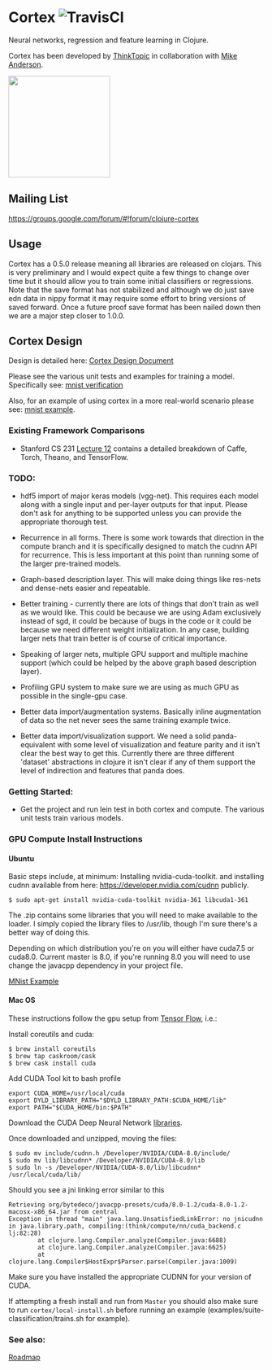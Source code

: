 # Cortex ![TravisCI](https://travis-ci.com/thinktopic/cortex.svg?token=pNFS4aJt3yqGNNwZvG5z&branch=master)

Neural networks, regression and feature learning in Clojure.

Cortex has been developed by [ThinkTopic](http://thinktopic.com) in collaboration with [Mike Anderson](https://github.com/mikera).

<a href="https://www.thinktopic.com"><img src="https://cloud.githubusercontent.com/assets/17600203/21554632/6257d9b0-cdce-11e6-8fc6-1a04ec8e9664.jpg" width="200"/></a>

## Mailing List

https://groups.google.com/forum/#!forum/clojure-cortex

## Usage

Cortex has a 0.5.0 release meaning all libraries are released on clojars.  This is very preliminary and I would expect quite a few things to change
over time but it should allow you to train some initial classifiers or regressions.  Note that the save format has not stabilized and although we do
just save edn data in nippy format it may require some effort to bring versions of saved forward.  Once a future proof save format has been
nailed down then we are a major step closer to 1.0.0.

## Cortex Design

Design is detailed here:
[Cortex Design Document](docs/design.md)

Please see the various unit tests and examples for training a model.  Specifically see:
[mnist verification](src/cortex/verify/nn/train.clj)

Also, for an example of using cortex in a more real-world scenario please see:
[mnist example](examples/suite-classification/src/suite_classification/core.clj).



### Existing Framework Comparisons

* Stanford CS 231 [Lecture 12](http://cs231n.stanford.edu/slides/winter1516_lecture12.pdf) contains a detailed
  breakdown of Caffe, Torch, Theano, and TensorFlow.



### TODO:

 * hdf5 import of major keras models (vgg-net).  This requires each model along with a single input and per-layer outputs for that input.  Please don't ask for anything to be supported unless you can provide the appropriate thorough test.

 * Recurrence in all forms.  There is some work towards that direction in the compute branch and it is specifically designed to match the cudnn API for recurrence.  This is less important at this point than running some of the larger pre-trained models.

 * Graph-based description layer.  This will make doing things like res-nets and dense-nets easier and repeatable.

 * Better training - currently there are lots of things that don't train as well as we would like.  This could be because we are using Adam exclusively instead of sgd, it could be because of bugs in the code or it could be because we need different weight initialization.  In any case, building larger nets that train better is of course of critical importance.

 * Speaking of larger nets, multiple GPU support and multiple machine support (which could be helped by the above graph based description layer).

 * Profiling GPU system to make sure we are using as much GPU as possible in the single-gpu case.

 * Better data import/augmentation systems.  Basically inline augmentation of data so the net never sees the same training example twice.

 * Better data import/visualization support.  We need a solid panda-equivalent with some level of visualization and feature parity and it isn't clear the best way to get this.  Currently there are three different 'dataset' abstractions in clojure it isn't clear if any of them support the level of indirection and features that panda does.


### Getting Started:

 * Get the project and run lein test in both cortex and compute.  The various unit tests train various models.

### GPU Compute Install Instructions

#### Ubuntu

Basic steps include, at minimum: Installing nvidia-cuda-toolkit.
and installing cudnn available from here: https://developer.nvidia.com/cudnn publicly.

    $ sudo apt-get install nvidia-cuda-toolkit nvidia-361 libcuda1-361

The .zip contains some libraries that you will need to make available to the loader. I simply copied the library files to /usr/lib, though I'm sure there's a better way of doing this.

Depending on which distribution you're on you will either have cuda7.5 or cuda8.0. Current master is 8.0, if you're running 8.0 you will need to use change the javacpp dependency in your project file.


[MNist Example](https://github.com/thinktopic/cortex/blob/master/examples/suite-classification/project.clj)

#### Mac OS
These instructions follow the gpu setup from [Tensor Flow](https://github.com/tensorflow/tensorflow/blob/master/tensorflow/g3doc/get_started/os_setup.md#optional-setup-gpu-for-mac), i.e.:

Install coreutils and cuda:

    $ brew install coreutils
    $ brew tap caskroom/cask
    $ brew cask install cuda

Add CUDA Tool kit to bash profile

    export CUDA_HOME=/usr/local/cuda
    export DYLD_LIBRARY_PATH="$DYLD_LIBRARY_PATH:$CUDA_HOME/lib"
    export PATH="$CUDA_HOME/bin:$PATH"

Download the CUDA Deep Neural Network [libraries](https://developer.nvidia.com/cudnn).

Once downloaded and unzipped, moving the files:

    $ sudo mv include/cudnn.h /Developer/NVIDIA/CUDA-8.0/include/
    $ sudo mv lib/libcudnn* /Developer/NVIDIA/CUDA-8.0/lib
    $ sudo ln -s /Developer/NVIDIA/CUDA-8.0/lib/libcudnn* /usr/local/cuda/lib/

Should you see a jni linking error similar to this

```
Retrieving org/bytedeco/javacpp-presets/cuda/8.0-1.2/cuda-8.0-1.2-macosx-x86_64.jar from central
Exception in thread "main" java.lang.UnsatisfiedLinkError: no jnicudnn in java.library.path, compiling:(think/compute/nn/cuda_backend.c
lj:82:28)
        at clojure.lang.Compiler.analyze(Compiler.java:6688)
        at clojure.lang.Compiler.analyze(Compiler.java:6625)
        at clojure.lang.Compiler$HostExpr$Parser.parse(Compiler.java:1009)
```

Make sure you have installed the appropriate CUDNN for your version of CUDA.

If attempting a fresh install and run from `Master` you should also make sure to run `cortex/local-install.sh` before running an example (examples/suite-classification/trains.sh for example).

### See also:

[Roadmap](docs/ROADMAP.md)
